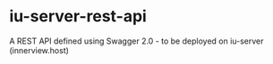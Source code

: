 # iu-server-rest-api
A REST API defined using Swagger 2.0 - to be deployed on iu-server (innerview.host)
